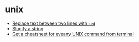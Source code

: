 # unix 

* [Replace text between two lines with `sed`](replace-text-between-two-lines-with-sed.md)
* [Slugify a string](slugify-a-string.md)
* [Get a cheatsheet for eveany UNIX command from terminal](get-a-cheatsheet-for-eveany-unix-command-from-terminal.md)
